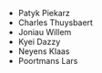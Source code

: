 - Patyk Piekarz	
- Charles Thuysbaert	
- Joniau Willem	
- Kyei Dazzy	
- Neyens Klaas	
- Poortmans Lars
